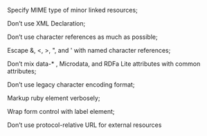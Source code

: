 Specify MIME type of minor linked resources;

Don’t use XML Declaration;

Don’t use character references as much as possible;

Escape &, <, >, ", and ' with named character references;

Don’t mix data-* , Microdata, and RDFa Lite attributes with common attributes;

Don’t use legacy character encoding format;

Markup ruby element verbosely;

Wrap form control with label element;

Don’t use protocol-relative URL for external resources
